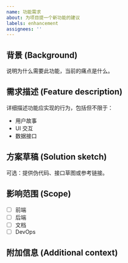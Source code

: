 ```yaml
---
name: 功能需求
about: 为项目提一个新功能的建议
labels: enhancement
assignees: ''
---
```


## 背景 (Background)
说明为什么需要此功能，当前的痛点是什么。

## 需求描述 (Feature description)
详细描述功能应实现的行为，包括但不限于：
- 用户故事
- UI 交互
- 数据接口

## 方案草稿 (Solution sketch)
可选：提供伪代码、接口草图或参考链接。

## 影响范围 (Scope)
- [ ] 前端
- [ ] 后端
- [ ] 文档
- [ ] DevOps

## 附加信息 (Additional context) 
